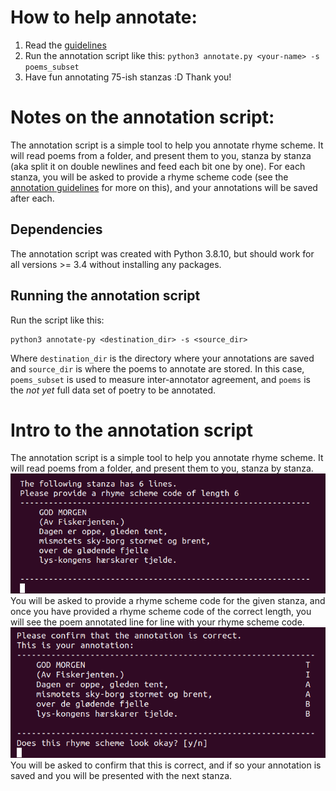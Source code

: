 
# How to help annotate:
1. Read the [guidelines](annotation_guidelines.md)
2. Run the annotation script like this: `python3 annotate.py <your-name> -s poems_subset`
3. Have fun annotating 75-ish stanzas :D Thank you!

# Notes on the annotation script:
The annotation script is a simple tool to help you annotate rhyme scheme. 
It will read poems from a folder, and present them to you, stanza by stanza (aka split it on double newlines and feed each bit one by one). 
For each stanza, you will be asked to provide a rhyme scheme code (see the [annotation guidelines](annotation_guidelines.md) for more on this), and your annotations will be saved after each.

## Dependencies
The annotation script was created with Python 3.8.10, but should work for all versions >= 3.4 without installing any packages.

## Running the annotation script
Run the script like this:
```
python3 annotate-py <destination_dir> -s <source_dir>
```
Where `destination_dir` is the directory where your annotations are saved and `source_dir` is where the poems to annotate are stored. In this case, `poems_subset` is used to measure inter-annotator agreement, and `poems` is the _not yet_ full data set of poetry to be annotated.


# Intro to the annotation script
The annotation script is a simple tool to help you annotate rhyme scheme. 
It will read poems from a folder, and present them to you, stanza by stanza.  
![sc_1](screenshot1.png)  
You will be asked to provide a rhyme scheme code for the given stanza, and once you have provided a rhyme scheme code of the correct length, you will see the poem annotated line for line with your rhyme scheme code.  
![sc_2](screenshot2.png)  
You will be asked to confirm that this is correct, and if so your annotation is saved and you will be presented with the next stanza.

